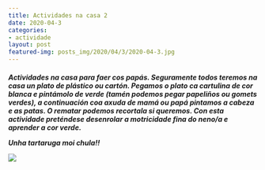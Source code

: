 ```yaml
---
title: Actividades na casa 2
date: 2020-04-3
categories:
- actividade
layout: post
featured-img: posts_img/2020/04/3/2020-04-3.jpg
---
```

 <h5 class="center header text_h2">
Actividades na casa para faer cos papás.
 <!--more-->
Seguramente todos teremos na casa un plato de plástico ou cartón. Pegamos o plato ca cartulina de cor blanca e pintámolo de verde (tamén podemos pegar papeliños ou gomets verdes), a continuación coa axuda de mamá ou papá pintamos a cabeza e as patas. 
O rematar podemos recortala si queremos.
Con esta actividade preténdese desenrolar a motricidade fina do neno/a e aprender a cor verde.

Unha tartaruga moi chula!!

<div class="row">
    <div class="col s12 m12">
		<img class="responsive-img" src="{{ site.baseurl }}/posts_img/2020/04/3/2020-04-33.jpg">
	</div>
	
	 
	
	
	
 
 

